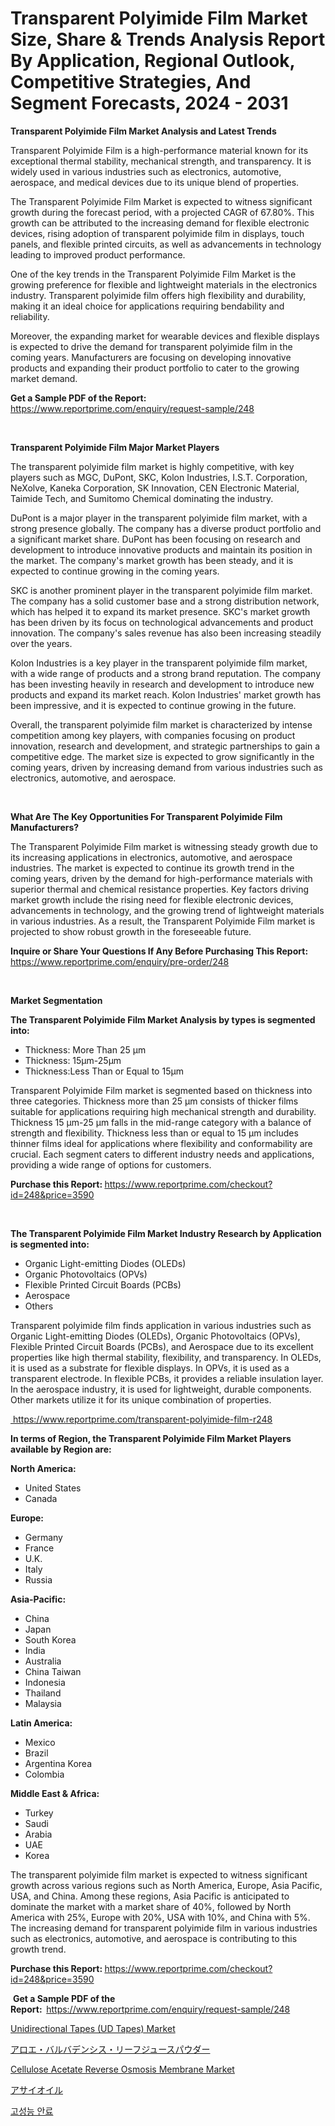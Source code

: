 <p><h1>Transparent Polyimide Film Market Size, Share & Trends Analysis Report By Application, Regional Outlook, Competitive Strategies, And Segment Forecasts, 2024 - 2031</h1></p><p><strong>Transparent Polyimide Film Market Analysis and Latest Trends</strong></p>
<p><p>Transparent Polyimide Film is a high-performance material known for its exceptional thermal stability, mechanical strength, and transparency. It is widely used in various industries such as electronics, automotive, aerospace, and medical devices due to its unique blend of properties.</p><p>The Transparent Polyimide Film Market is expected to witness significant growth during the forecast period, with a projected CAGR of 67.80%. This growth can be attributed to the increasing demand for flexible electronic devices, rising adoption of transparent polyimide film in displays, touch panels, and flexible printed circuits, as well as advancements in technology leading to improved product performance.</p><p>One of the key trends in the Transparent Polyimide Film Market is the growing preference for flexible and lightweight materials in the electronics industry. Transparent polyimide film offers high flexibility and durability, making it an ideal choice for applications requiring bendability and reliability.</p><p>Moreover, the expanding market for wearable devices and flexible displays is expected to drive the demand for transparent polyimide film in the coming years. Manufacturers are focusing on developing innovative products and expanding their product portfolio to cater to the growing market demand.</p></p>
<p><strong>Get a Sample PDF of the Report:&nbsp;</strong> <a href="https://www.reportprime.com/enquiry/request-sample/248">https://www.reportprime.com/enquiry/request-sample/248</a></p>
<p>&nbsp;</p>
<p><strong>Transparent Polyimide Film Major Market Players</strong></p>
<p><p>The transparent polyimide film market is highly competitive, with key players such as MGC, DuPont, SKC, Kolon Industries, I.S.T. Corporation, NeXolve, Kaneka Corporation, SK Innovation, CEN Electronic Material, Taimide Tech, and Sumitomo Chemical dominating the industry. </p><p>DuPont is a major player in the transparent polyimide film market, with a strong presence globally. The company has a diverse product portfolio and a significant market share. DuPont has been focusing on research and development to introduce innovative products and maintain its position in the market. The company's market growth has been steady, and it is expected to continue growing in the coming years.</p><p>SKC is another prominent player in the transparent polyimide film market. The company has a solid customer base and a strong distribution network, which has helped it to expand its market presence. SKC's market growth has been driven by its focus on technological advancements and product innovation. The company's sales revenue has also been increasing steadily over the years.</p><p>Kolon Industries is a key player in the transparent polyimide film market, with a wide range of products and a strong brand reputation. The company has been investing heavily in research and development to introduce new products and expand its market reach. Kolon Industries' market growth has been impressive, and it is expected to continue growing in the future.</p><p>Overall, the transparent polyimide film market is characterized by intense competition among key players, with companies focusing on product innovation, research and development, and strategic partnerships to gain a competitive edge. The market size is expected to grow significantly in the coming years, driven by increasing demand from various industries such as electronics, automotive, and aerospace.</p></p>
<p>&nbsp;</p>
<p><strong>What Are The Key Opportunities For Transparent Polyimide Film Manufacturers?</strong></p>
<p><p>The Transparent Polyimide Film market is witnessing steady growth due to its increasing applications in electronics, automotive, and aerospace industries. The market is expected to continue its growth trend in the coming years, driven by the demand for high-performance materials with superior thermal and chemical resistance properties. Key factors driving market growth include the rising need for flexible electronic devices, advancements in technology, and the growing trend of lightweight materials in various industries. As a result, the Transparent Polyimide Film market is projected to show robust growth in the foreseeable future.</p></p>
<p><strong>Inquire or Share Your Questions If Any Before Purchasing This Report:</strong> <a href="https://www.reportprime.com/enquiry/pre-order/248">https://www.reportprime.com/enquiry/pre-order/248</a></p>
<p>&nbsp;</p>
<p><strong>Market Segmentation</strong></p>
<p><strong>The Transparent Polyimide Film Market Analysis by types is segmented into:</strong></p>
<p><ul><li>Thickness: More Than 25 μm</li><li>Thickness: 15μm-25μm</li><li>Thickness:Less Than or Equal to 15μm</li></ul></p>
<p><p>Transparent Polyimide Film market is segmented based on thickness into three categories. Thickness more than 25 μm consists of thicker films suitable for applications requiring high mechanical strength and durability. Thickness 15 μm-25 μm falls in the mid-range category with a balance of strength and flexibility. Thickness less than or equal to 15 μm includes thinner films ideal for applications where flexibility and conformability are crucial. Each segment caters to different industry needs and applications, providing a wide range of options for customers.</p></p>
<p><strong>Purchase this Report:&nbsp;</strong><a href="https://www.reportprime.com/checkout?id=248&price=3590">https://www.reportprime.com/checkout?id=248&price=3590</a></p>
<p>&nbsp;</p>
<p><strong>The Transparent Polyimide Film Market Industry Research by Application is segmented into:</strong></p>
<p><ul><li>Organic Light-emitting Diodes (OLEDs)</li><li>Organic Photovoltaics (OPVs)</li><li>Flexible Printed Circuit Boards (PCBs)</li><li>Aerospace</li><li>Others</li></ul></p>
<p><p>Transparent polyimide film finds application in various industries such as Organic Light-emitting Diodes (OLEDs), Organic Photovoltaics (OPVs), Flexible Printed Circuit Boards (PCBs), and Aerospace due to its excellent properties like high thermal stability, flexibility, and transparency. In OLEDs, it is used as a substrate for flexible displays. In OPVs, it is used as a transparent electrode. In flexible PCBs, it provides a reliable insulation layer. In the aerospace industry, it is used for lightweight, durable components. Other markets utilize it for its unique combination of properties.</p></p>
<p><a href="https://www.reportprime.com/transparent-polyimide-film-r248">&nbsp;https://www.reportprime.com/transparent-polyimide-film-r248</a></p>
<p><strong>In terms of Region, the Transparent Polyimide Film Market Players available by Region are:</strong></p>
<p>
    <p> <strong> North America: </strong>
        <ul>
            <li>United States</li>
            <li>Canada</li>
        </ul>
        </p> 
    <p> <strong> Europe: </strong>
        <ul>
            <li>Germany</li>
            <li>France</li>
            <li>U.K.</li>
            <li>Italy</li>
            <li>Russia</li>
        </ul>
        </p> 
    <p> <strong> Asia-Pacific: </strong>
        <ul>
            <li>China</li>
            <li>Japan</li>
            <li>South Korea</li>
            <li>India</li>
            <li>Australia</li>
            <li>China Taiwan</li>
            <li>Indonesia</li>
            <li>Thailand</li>
            <li>Malaysia</li>
        </ul>
        </p> 
    <p> <strong> Latin America: </strong>
        <ul>
            <li>Mexico</li>
            <li>Brazil</li>
            <li>Argentina Korea</li>
            <li>Colombia</li>
        </ul>
        </p> 
    <p> <strong> Middle East & Africa: </strong>
        <ul>
            <li>Turkey</li>
            <li>Saudi</li>
            <li>Arabia</li>
            <li>UAE</li>
            <li>Korea</li>
        </ul>
    </p>
    </p>
<p><p>The transparent polyimide film market is expected to witness significant growth across various regions such as North America, Europe, Asia Pacific, USA, and China. Among these regions, Asia Pacific is anticipated to dominate the market with a market share of 40%, followed by North America with 25%, Europe with 20%, USA with 10%, and China with 5%. The increasing demand for transparent polyimide film in various industries such as electronics, automotive, and aerospace is contributing to this growth trend.</p></p>
<p><strong>Purchase this Report: </strong><a href="https://www.reportprime.com/checkout?id=248&price=3590">https://www.reportprime.com/checkout?id=248&price=3590</a></p>
<p>&nbsp;<strong>Get a Sample PDF of the Report:&nbsp;&nbsp;</strong><a href="https://www.reportprime.com/enquiry/request-sample/248">https://www.reportprime.com/enquiry/request-sample/248</a></p>
<p><strong></strong></p>
<p><p><a href="https://github.com/seekum/Market-Research-Report-List-2/blob/main/unidirectional-tapes-ud-tapes-market.md">Unidirectional Tapes (UD Tapes) Market</a></p><p><a href="https://github.com/NovaStamm2023/Market-Research-Report-List-1/blob/main/152124169898.md">アロエ・バルバデンシス・リーフジュースパウダー</a></p><p><a href="https://github.com/nancykennedykellievqfqt2/Market-Research-Report-List-2/blob/main/cellulose-acetate-reverse-osmosis-membrane-market.md">Cellulose Acetate Reverse Osmosis Membrane Market</a></p><p><a href="https://github.com/JerelSchulit20231/Market-Research-Report-List-1/blob/main/897104369899.md">アサイオイル</a></p><p><a href="https://github.com/durgin521/Market-Research-Report-List-1/blob/main/340936567383.md">고성능 안료</a></p></p>